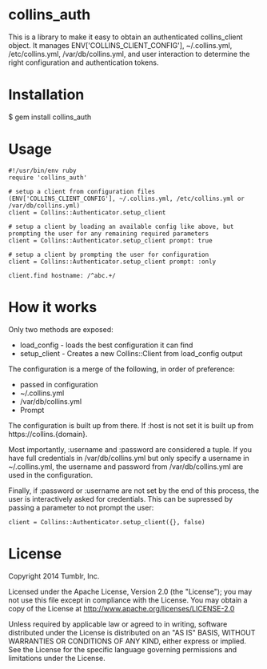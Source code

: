 collins_auth
============

This is a library to make it easy to obtain an authenticated collins_client object. 
It manages ENV['COLLINS_CLIENT_CONFIG'], ~/.collins.yml, /etc/collins.yml, /var/db/collins.yml, 
and user interaction to determine the right configuration and authentication tokens.

Installation
============

$ gem install collins_auth

Usage
=====

    #!/usr/bin/env ruby
    require 'collins_auth'

    # setup a client from configuration files (ENV['COLLINS_CLIENT_CONFIG'], ~/.collins.yml, /etc/collins.yml or /var/db/collins.yml)
    client = Collins::Authenticator.setup_client

    # setup a client by loading an available config like above, but prompting the user for any remaining required parameters
    client = Collins::Authenticator.setup_client prompt: true

    # setup a client by prompting the user for configuration
    client = Collins::Authenticator.setup_client prompt: :only
    
    client.find hostname: /^abc.+/

How it works
============

Only two methods are exposed:
* load_config  - loads the best configuration it can find
* setup_client - Creates a new Collins::Client from load_config output

The configuration is a merge of the following, in order of preference:
* passed in configuration
* ~/.collins.yml
* /var/db/collins.yml
* Prompt

The configuration is built up from there.  If :host is not set it is built up
from https://collins.{domain}.

Most importantly, :username and :password are considered a tuple.  If you have
full credentials in /var/db/collins.yml but only specify a username in
~/.collins.yml, the username and password from /var/db/collins.yml are used in
the configuration.

Finally, if :password or :username are not set by the end of this process, the
user is interactively asked for credentials.  This can be supressed by passing a
parameter to not prompt the user:

    client = Collins::Authenticator.setup_client({}, false)
    
License
============

Copyright 2014 Tumblr, Inc.

Licensed under the Apache License, Version 2.0 (the "License");
you may not use this file except in compliance with the License.
You may obtain a copy of the License at http://www.apache.org/licenses/LICENSE-2.0

Unless required by applicable law or agreed to in writing, software
distributed under the License is distributed on an "AS IS" BASIS,
WITHOUT WARRANTIES OR CONDITIONS OF ANY KIND, either express or implied.
See the License for the specific language governing permissions and
limitations under the License.
